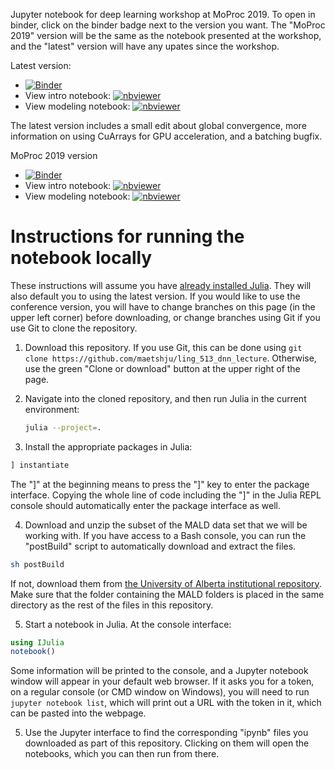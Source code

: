 Jupyter notebook for deep learning workshop at MoProc 2019. To open in binder, click on the binder badge next to the version you want. The "MoProc 2019" version will be the same as the notebook presented at the workshop, and the "latest" version will have any upates since the workshop.

Latest version:
* [![Binder](https://mybinder.org/badge_logo.svg)](https://mybinder.org/v2/gh/maetshju/moproc2019_deep_learning_workshop/master)
* View intro notebook: [![nbviewer](https://raw.githubusercontent.com/jupyter/design/master/logos/Badges/nbviewer_badge.svg)](https://nbviewer.org/github/maetshju/moproc2019_deep_learning_workshop/blob/master/moproc2019_deep_learning_intro.ipynb)
* View modeling notebook: [![nbviewer](https://raw.githubusercontent.com/jupyter/design/master/logos/Badges/nbviewer_badge.svg)](https://nbviewer.org/github/maetshju/moproc2019_deep_learning_workshop/blob/master/moproc2019_deep_learning_modeling.ipynb)

The latest version includes a small edit about global convergence, more information on using CuArrays for GPU acceleration, and a batching bugfix.

MoProc 2019 version
* [![Binder](https://mybinder.org/badge_logo.svg)](https://mybinder.org/v2/gh/maetshju/moproc2019_deep_learning_workshop/workshop_final)
* View intro notebook: [![nbviewer](https://raw.githubusercontent.com/jupyter/design/master/logos/Badges/nbviewer_badge.svg)](https://nbviewer.org/github/maetshju/moproc2019_deep_learning_workshop/blob/workshop_final/moproc2019_deep_learning_intro.ipynb)
* View modeling notebook: [![nbviewer](https://raw.githubusercontent.com/jupyter/design/master/logos/Badges/nbviewer_badge.svg)](https://nbviewer.org/github/maetshju/moproc2019_deep_learning_workshop/blob/workshop_final/moproc2019_deep_learning_modeling.ipynb)

# Instructions for running the notebook locally

These instructions will assume you have [already installed Julia](https://julialang.org/downloads/). They will also default you to using the latest version. If you would like to use the conference version, you will have to change branches on this page (in the upper left corner) before downloading, or change branches using Git if you use Git to clone the repository.

1. Download this repository. If you use Git, this can be done using `git clone https://github.com/maetshju/ling_513_dnn_lecture`. Otherwise, use the green "Clone or download" button at the upper right of the page.

2. Navigate into the cloned repository, and then run Julia in the current environment:

	```bash
	julia --project=.
	```

3. Install the appropriate packages in Julia:

  ```julia
] instantiate
```

  The "]" at the beginning means to press the "]" key to enter the package interface. Copying the whole line of code including the "]" in the Julia REPL console should automatically enter the package interface as well.

4. Download and unzip the subset of the MALD data set that we will be working with. If you have access to a Bash console, you can run the "postBuild" script to automatically download and extract the files.

```bash
sh postBuild
```

  If not, download them from [the University of Alberta institutional repository](https://doi.org/10.7939/r3-b7v0-dy61). Make sure that the folder containing the MALD folders is placed in the same directory as the rest of the files in this repository.

5. Start a notebook in Julia. At the console interface:

  ```julia
using IJulia
notebook()
```

  Some information will be printed to the console, and a Jupyter notebook window will appear in your default web browser. If it asks you for a token, on a regular console (or CMD window on Windows), you will need to run `jupyter notebook list`, which will print out a URL with the token in it, which can be pasted into the webpage.

5. Use the Jupyter interface to find the corresponding "ipynb" files you downloaded as part of this repository. Clicking on them will open the notebooks, which you can then run from there.

